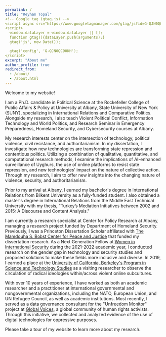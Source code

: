 ```yaml
---
permalink: /
title: "Reyhan Topal"
<!-- Google tag (gtag.js) -->
<script async src="https://www.googletagmanager.com/gtag/js?id=G-QJN0QC90KH"></script>
<script>
  window.dataLayer = window.dataLayer || [];
  function gtag(){dataLayer.push(arguments);}
  gtag('js', new Date());

  gtag('config', 'G-QJN0QC90KH');
</script>
excerpt: "About me"
author_profile: true
redirect_from: 
  - /about/
  - /about.html
---
```


Welcome to my website!

I am a Ph.D. candidate in Political Science at the Rockefeller College of Public Affairs & Policy at University at Albany, State University of New York (SUNY), specializing in International Relations and Comparative Politics. Alongside my research, I also teach Violent Political Conflict, Information Technology and World Politics, and Research Seminar in Emergency Preparedness, Homeland Security, and Cybersecurity courses at Albany.

My research interests center on the intersection of technology, political violence, civil resistance, and authoritarianism. In my dissertation, I investigate how new technologies are transforming state repression and contentious politics. Utilizing a combination of qualitative, quantitative, and computational research methods, I examine the implications of AI-enhanced surveillance of Uyghurs, the use of online platforms to resist state repression, and new technologies' impact on the nature of collective action. Through my research, I aim to offer new insights into the changing nature of violence, security, and authoritarianism.

Prior to my arrival at Albany, I earned my bachelor's degree in International Relations from Bilkent University as a fully-funded student. I also obtained a master's degree in International Relations from the Middle East Technical University with my thesis, "Turkey’s Mediation Initiatives between 2002 and 2015: A Discourse and Content Analysis."

I am currently a research specialist at Center for Policy Research at Albany, managing a research project funded by Department of Homeland Security. Previously, I was a Princeton Dissertation Scholar affiliated with [The Mamdouha S. Bobst Center for Peace and Justice](https://bobst.princeton.edu/) that funded my dissertation research. As a Next Generation Fellow at [Women in International Security](https://wiisglobal.org/) during the 2021-2022 academic year, I conducted research on the gender gap in technology and security studies and proposed solutions to make these fields more inclusive and diverse. In 2019, I earned a place at the [University of California, Berkeley's Program in Science and Technology Studies](https://cstms.berkeley.edu/research/sts/) as a visiting researcher to observe the circulation of radical ideologies within/across violent online subcultures.

With over 10 years of experience, I have worked as both an academic researcher and a practitioner at international governmental and nongovernmental organizations, including the NATO, European Union, and UN Refugee Council, as well as academic institutions. Most recently, I served as a data governance consultant for the "Unfreedom Monitor" project at [Global Voices](https://globalvoices.org/), a global community of human rights activists. Through this initiative, we collected and analyzed evidence of the use of digital technologies for oppressive purposes.

Please take a tour of my website to learn more about my research.

